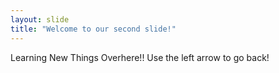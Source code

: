 ```yaml
---
layout: slide
title: "Welcome to our second slide!"
---
```

Learning New Things Overhere!!
Use the left arrow to go back!
